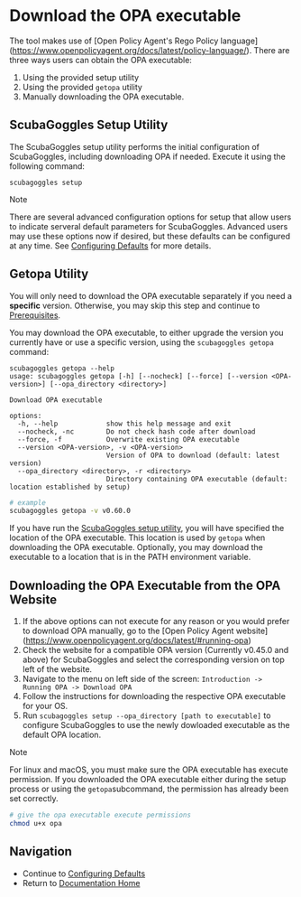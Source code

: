 
# Download the OPA executable

The tool makes use of [Open Policy Agent's Rego Policy language]
(https://www.openpolicyagent.org/docs/latest/policy-language/). There
are three ways users can obtain the OPA executable:
1. Using the provided setup utility
2. Using the provided `getopa` utility
3. Manually downloading the OPA executable.

## ScubaGoggles Setup Utility
The ScubaGoggles setup utility performs the initial configuration of ScubaGoggles,
including downloading OPA if needed. Execute it using the following command:
```shell
scubagoggles setup
```

> [!NOTE]
> There are several advanced configuration options for setup that allow users to indicate serveral default parameters
for ScubaGoggles. Advanced users may use these options now if desired, but these defaults can be configured at any time.
See [Configuring Defaults](../installation/Defaults.md) for more details.

## Getopa Utility
You will only
need to download the OPA executable separately if you need a **specific**
version.  Otherwise, you may skip this step and continue to
[Prerequisites](../prerequisites/Prerequisites.md).

You may download the OPA executable, to either upgrade the version you
currently have or use a specific version, using the `scubagoggles getopa`
command:

```
scubagoggles getopa --help
usage: scubagoggles getopa [-h] [--nocheck] [--force] [--version <OPA-version>] [--opa_directory <directory>]

Download OPA executable

options:
  -h, --help            show this help message and exit
  --nocheck, -nc        Do not check hash code after download
  --force, -f           Overwrite existing OPA executable
  --version <OPA-version>, -v <OPA-version>
                        Version of OPA to download (default: latest version)
  --opa_directory <directory>, -r <directory>
                        Directory containing OPA executable (default: location established by setup)
```
```bash
# example
scubagoggles getopa -v v0.60.0
```

If you have run the [ScubaGoggles setup utility](DownloadAndInstall.md#ScubaGoggles-Setup-Utility),
you will have specified the location of the OPA executable.  This location is
used by `getopa` when downloading the OPA executable.  Optionally, you may
download the executable to a location that is in the PATH environment variable.

## Downloading the OPA Executable from the OPA Website

1. If the above options can not execute for any reason or you would prefer to
   download OPA manually, go to the [Open Policy Agent website]
   (https://www.openpolicyagent.org/docs/latest/#running-opa)
2. Check the website for a compatible OPA version (Currently v0.45.0 and above)
   for ScubaGoggles and select the corresponding version on top left of the
   website.
3. Navigate to the menu on left side of the screen:
   `Introduction -> Running OPA -> Download OPA`
4. Follow the instructions for downloading the respective OPA executable for
   your OS.
5. Run `scubagoggles setup --opa_directory [path to executable]` to configure ScubaGoggles to use the newly dowloaded executable as the default OPA location.

> [!NOTE]
> For linux and macOS, you must make sure the OPA executable has execute
> permission.  If you downloaded the OPA executable either during the setup
> process or using the `getopa`subcommand, the permission has already been set
> correctly.

```bash
# give the opa executable execute permissions
chmod u+x opa
```

## Navigation
- Continue to [Configuring Defaults](../installation/Defaults.md)
- Return to [Documentation Home](/README.md)

